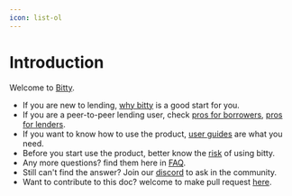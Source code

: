 ```yaml
---
icon: list-ol
---
```


# Introduction

Welcome to [Bitty](https://bitty.io).

* If you are new to lending, [why bitty](introduction/why.md) is a good start for you.
* If you are a peer-to-peer lending user, check [pros for borrowers](introduction/pros-for-borrowers/), [pros for lenders](introduction/pros-for-lenders/).
* If you want to know how to use the product, [user guides](user-guides/) are what you need.
* Before you start use the product, better know the [risk](risk/) of using bitty.
* Any more questions? find them here in [FAQ](faq/).
* Still can't find the answer? Join our [discord](http://discord.bitty.io) to ask in the community.
* Want to contribute to this doc? welcome to make pull request [here](https://github.com/BittyIO/gitbook).
